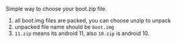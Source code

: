 Simple way to choose your boot.zip file.
1. all boot.img files are packed, you can choose unzip to unpack
2. unpacked file name should be `boot.img`
3. `11.zip` means its android 11, also `10.zip` is android 10.
